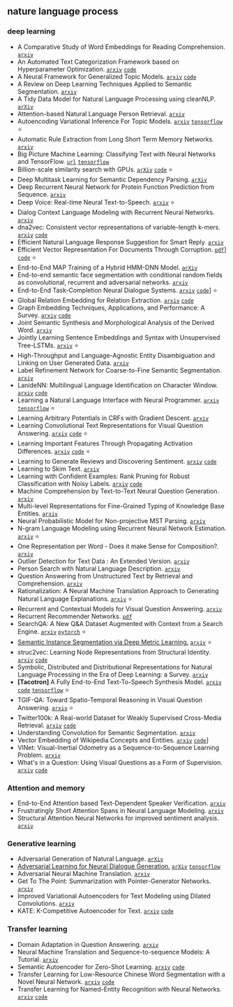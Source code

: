 ## nature language process

### deep learning

- A Comparative Study of Word Embeddings for Reading Comprehension. [`arxiv`](https://arxiv.org/abs/1703.00993)
- An Automated Text Categorization Framework based on Hyperparameter Optimization. [`arxiv`](https://arxiv.org/abs/1704.01975) [`code`](https://github.com/INGEOTEC/microTC)
- A Neural Framework for Generalized Topic Models. [`arxiv`](https://arxiv.org/abs/1705.09296) [`code`](https://github.com/dallascard/neural_topic_models)
- A Review on Deep Learning Techniques Applied to Semantic Segmentation. [`arxiv`](https://arxiv.org/abs/1704.06857)
- A Tidy Data Model for Natural Language Processing using cleanNLP. [`arXiv`](https://arxiv.org/abs/1703.09570)
- Attention-based Natural Language Person Retrieval. [`arxiv`](https://arxiv.org/abs/1705.08923)
- Autoencoding Variational Inference For Topic Models. [`arxiv`](https://arxiv.org/abs/1703.01488) [`tensorflow`](https://github.com/akashgit/autoencoding_vi_for_topic_models) :star:
- Automatic Rule Extraction from Long Short Term Memory Networks. [`arxiv`](https://arxiv.org/abs/1702.02540)
- Big Picture Machine Learning: Classifying Text with Neural Networks and TensorFlow. [`url`](https://medium.freecodecamp.com/big-picture-machine-learning-classifying-text-with-neural-networks-and-tensorflow-d94036ac2274) [`tensorflow`](https://github.com/dmesquita/understanding_tensorflow_nn)
- Billion-scale similarity search with GPUs. [`arXiv`](https://arxiv.org/abs/1702.08734) [`code`](https://github.com/facebookresearch/faiss) :star:
- Deep Multitask Learning for Semantic Dependency Parsing. [`arXiv`](https://arxiv.org/abs/1704.06855)
- Deep Recurrent Neural Network for Protein Function Prediction from Sequence. [`arxiv`](https://arxiv.org/abs/1701.08318)
- Deep Voice: Real-time Neural Text-to-Speech. [`arxiv`](https://arxiv.org/abs/1702.07825) :star:
- Dialog Context Language Modeling with Recurrent Neural Networks. [`arxiv`](https://arxiv.org/abs/1701.04056)
- dna2vec: Consistent vector representations of variable-length k-mers. [`arxiv`](https://arxiv.org/abs/1701.06279) [`code`](https://pnpnpn.github.io/dna2vec/)
- Efficient Natural Language Response Suggestion for Smart Reply. [`arxiv`](https://arxiv.org/abs/1705.00652)
- Efficient Vector Representation For Documents Through Corruption. [`pdf`](https://openreview.net/pdf?id=B1Igu2ogg)] [`code`](https://github.com/mchen24/iclr2017) :star:
- End-to-End MAP Training of a Hybrid HMM-DNN Model. [`arXiv`](https://arxiv.org/abs/1703.10356)
- End-to-end semantic face segmentation with conditional random fields as convolutional, recurrent and adversarial networks. [`arxiv`](https://arxiv.org/abs/1703.03305)
- End-to-End Task-Completion Neural Dialogue Systems. [`arxiv`](https://arxiv.org/abs/1703.01008) [`code`](https://github.com/MiuLab/TC-Bot)] :star:
- Global Relation Embedding for Relation Extraction. [`arxiv`](https://arxiv.org/abs/1704.05958) [`code`](https://github.com/ppuliu/GloRE)
- Graph Embedding Techniques, Applications, and Performance: A Survey. [`arxiv`](https://arxiv.org/abs/1705.02801) [`code`](https://github.com/palash1992/GEM)
- Joint Semantic Synthesis and Morphological Analysis of the Derived Word. [`arxiv`](https://arxiv.org/abs/1701.00946)
- Jointly Learning Sentence Embeddings and Syntax with Unsupervised Tree-LSTMs. [`arxiv`](https://arxiv.org/abs/1705.09189) :star:
- High-Throughput and Language-Agnostic Entity Disambiguation and Linking on User Generated Data. [`arxiv`](https://arxiv.org/abs/1703.04498)
- Label Refinement Network for Coarse-to-Fine Semantic Segmentation. [`arxiv`](https://arxiv.org/abs/1703.00551)
- LanideNN: Multilingual Language Identification on Character Window. [`arxiv`](https://arxiv.org/abs/1701.03338) [`code`](https://github.com/tomkocmi/LanideNN)
- Learning a Natural Language Interface with Neural Programmer. [`arxiv`](https://arxiv.org/abs/1611.08945) [`tensorflow`](https://github.com/tensorflow/models/tree/master/neural_programmer) :star:
- Learning Arbitrary Potentials in CRFs with Gradient Descent. [`arxiv`](https://arxiv.org/abs/1701.06805)
- Learning Convolutional Text Representations for Visual Question Answering. [`arxiv`](https://arxiv.org/abs/1705.06824) [`code`](https://github.com/divelab/vqa-text) :star:
- Learning Important Features Through Propagating Activation Differences. [`arxiv`](https://arxiv.org/abs/1704.02685) [`code`](https://github.com/kundajelab/deeplift) :star:
- Learning to Generate Reviews and Discovering Sentiment. [`arxiv`](https://arxiv.org/abs/1704.01444) [`code`](https://github.com/openai/generating-reviews-discovering-sentiment)
- Learning to Skim Text. [`arxiv`](https://arxiv.org/abs/1704.06877)
- Learning with Confident Examples: Rank Pruning for Robust Classification with Noisy Labels. [`arxiv`](https://arxiv.org/abs/1705.01936) [`code`](https://github.com/cgnorthcutt/rankpruning)
- Machine Comprehension by Text-to-Text Neural Question Generation. [`arxiv`](https://arxiv.org/abs/1705.02012)
- Multi-level Representations for Fine-Grained Typing of Knowledge Base Entities. [`arxiv`](https://arxiv.org/abs/1701.02025)
- Neural Probabilistic Model for Non-projective MST Parsing. [`arxiv`](https://arxiv.org/abs/1701.00874)
- N-gram Language Modeling using Recurrent Neural Network Estimation. [`arxiv`](https://arxiv.org/abs/1703.10724) :star:
- One Representation per Word - Does it make Sense for Composition?.  [`arxiv`](https://arxiv.org/abs/1702.06696)
- Outlier Detection for Text Data : An Extended Version. [`arxiv`](https://128.84.21.199/abs/1701.01325v1)
- Person Search with Natural Language Description. [`arxiv`](https://arxiv.org/abs/1702.05729)
- Question Answering from Unstructured Text by Retrieval and Comprehension. [`arxiv`](https://arxiv.org/abs/1703.08885)
- Rationalization: A Neural Machine Translation Approach to Generating Natural Language Explanations. [`arxiv`](https://arxiv.org/abs/1702.07826) :star:
- Recurrent and Contextual Models for Visual Question Answering. [`arxiv`](https://arxiv.org/abs/1703.08120)
- Recurrent Recommender Networks. [`pdf`](http://alexbeutel.com/papers/rrn_wsdm2017.pdf)
- SearchQA: A New Q&A Dataset Augmented with Context from a Search Engine. [`arxiv`](https://arxiv.org/abs/1704.05179)  [`pytorch`](https://github.com/nyu-dl/SearchQA) :star:
- [Semantic Instance Segmentation via Deep Metric Learning.](http://weibo.com/ttarticle/p/show?id=2309351000224096147458277147&u=1402400261&m=4096554547383656&cu=3291965747&ru=1402400261&rm=4091597186263507) [`arxiv`](https://arxiv.org/abs/1703.10277) :star: 
- struc2vec: Learning Node Representations from Structural Identity. [`arxiv`](https://arxiv.org/abs/1704.03165) [`code`](https://github.com/leoribeiro/struc2vec)
- Symbolic, Distributed and Distributional Representations for Natural Language Processing in the Era of Deep Learning: a Survey. [`arxiv`](https://arxiv.org/abs/1702.00764)
- <b>[Tacotron]</b> A Fully End-to-End Text-To-Speech Synthesis Model. [`arxiv`](https://arxiv.org/abs/1703.10135) [`code`](https://github.com/google/tacotron) [`tensorflow`](https://github.com/Kyubyong/tacotron) :star:
- TGIF-QA: Toward Spatio-Temporal Reasoning in Visual Question Answering. [`arxiv`](https://arxiv.org/abs/1704.04497) :star:
- Twitter100k: A Real-world Dataset for Weakly Supervised Cross-Media Retrieval. [`arxiv`](https://arxiv.org/abs/1703.06618) [`code`](https://github.com/huyt16/Twitter100k/)
- Understanding Convolution for Semantic Segmentation. [`arxiv`](https://arxiv.org/abs/1702.08502)
- Vector Embedding of Wikipedia Concepts and Entities. [`arxiv`](https://arxiv.org/abs/1702.03470) [`code`](https://github.com/ehsansherkat/ConVec)]
- VINet: Visual-Inertial Odometry as a Sequence-to-Sequence Learning Problem. [`arxiv`](https://arxiv.org/abs/1701.08376)
- What's in a Question: Using Visual Questions as a Form of Supervision. [`arxiv`](https://arxiv.org/abs/1704.03895) [`code`](https://github.com/sidgan/whats_in_a_question)
  

### Attention and memory 

- End-to-End Attention based Text-Dependent Speaker Verification. [`arxiv`](https://arxiv.org/abs/1701.00562)
- Frustratingly Short Attention Spans in Neural Language Modeling. [`arxiv`](https://arxiv.org/abs/1702.04521)
- Structural Attention Neural Networks for improved sentiment analysis. [`arxiv`](https://arxiv.org/abs/1701.01811)

### Generative learning

- Adversarial Generation of Natural Language. [`arXiv`](https://arxiv.org/abs/1705.10929)
- [Adversarial Learning for Neural Dialogue Generation.](https://zhuanlan.zhihu.com/p/25027693) [`arXiv`](https://arxiv.org/abs/1701.06547) [`tensorflow`](https://github.com/BigPlay/Adversarial-Learning-for-Neural-Dialogue-Generation-in-Tensorflow)
- Adversarial Neural Machine Translation. [`arxiv`](https://arxiv.org/abs/1704.06933)
- Get To The Point: Summarization with Pointer-Generator Networks. [`arxiv`](https://arxiv.org/abs/1704.04368)
- Improved Variational Autoencoders for Text Modeling using Dilated Convolutions. [`arxiv`](https://arxiv.org/abs/1702.08139)
- KATE: K-Competitive Autoencoder for Text. [`arxiv`](https://arxiv.org/abs/1705.02033) [`code`](https://github.com/hugochan/K-Competitive-Autoencoder-for-Text)
    
### Transfer learning

- Domain Adaptation in Question Answering. [`arxiv`](https://arxiv.org/abs/1702.02171)
- Neural Machine Translation and Sequence-to-sequence Models: A Tutorial. [`arxiv`](https://arxiv.org/abs/1703.01619)
- Semantic Autoencoder for Zero-Shot Learning. [`arxiv`](https://arxiv.org/abs/1704.08345) [`code`](https://github.com/Elyorcv/SAE)
- Transfer Learning for Low-Resource Chinese Word Segmentation with a Novel Neural Network. [`arxiv`](https://arxiv.org/abs/1702.04488) [`code`](https://github.com/jincy520/Low-Resource-CWS-)
- Transfer Learning for Named-Entity Recognition with Neural Networks. [`arxiv`](https://arxiv.org/abs/1705.06273) [`code`](https://github.com/Franck-Dernoncourt/NeuroNER)
